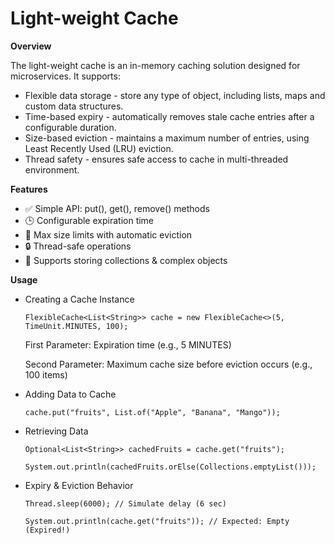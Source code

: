 # Light-weight Cache
**Overview**

The light-weight cache is an in-memory caching solution designed for microservices. It supports:
* Flexible data storage - store any type of object, including lists, maps and custom data structures.
* Time-based expiry - automatically removes stale cache entries after a configurable duration.
* Size-based eviction - maintains a maximum number of entries, using Least Recently Used (LRU) eviction.
* Thread safety - ensures safe access to cache in multi-threaded environment.

**Features**

* ✅ Simple API: put(), get(), remove() methods
* 🕒 Configurable expiration time
* 📏 Max size limits with automatic eviction
* 🔒 Thread-safe operations
* 🔄 Supports storing collections & complex objects

**Usage**

* Creating a Cache Instance
  
  ```FlexibleCache<List<String>> cache = new FlexibleCache<>(5, TimeUnit.MINUTES, 100);```
  
  First Parameter: Expiration time (e.g., 5 MINUTES)
  
  Second Parameter: Maximum cache size before eviction occurs (e.g., 100 items)

* Adding Data to Cache

  ```cache.put("fruits", List.of("Apple", "Banana", "Mango"));```

* Retrieving Data

  ```Optional<List<String>> cachedFruits = cache.get("fruits");```

  ```System.out.println(cachedFruits.orElse(Collections.emptyList()));```

* Expiry & Eviction Behavior

  ```Thread.sleep(6000); // Simulate delay (6 sec)```

  ```System.out.println(cache.get("fruits")); // Expected: Empty (Expired!)```







